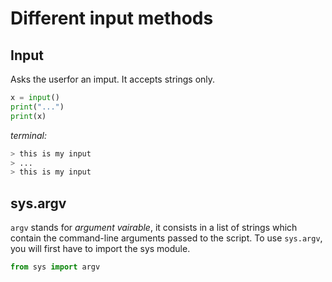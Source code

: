 # Different input methods
## Input
Asks the userfor an imput. It accepts strings only.
```python
x = input()
print("...")
print(x)
```

*terminal:*
```bash
> this is my input
> ...
> this is my input
```
## sys.argv
`argv` stands for *argument vairable*, it consists in a list of strings which contain the command-line arguments passed to the script. To use `sys.argv`, you will first have to import the sys module.
```python
from sys import argv



```
